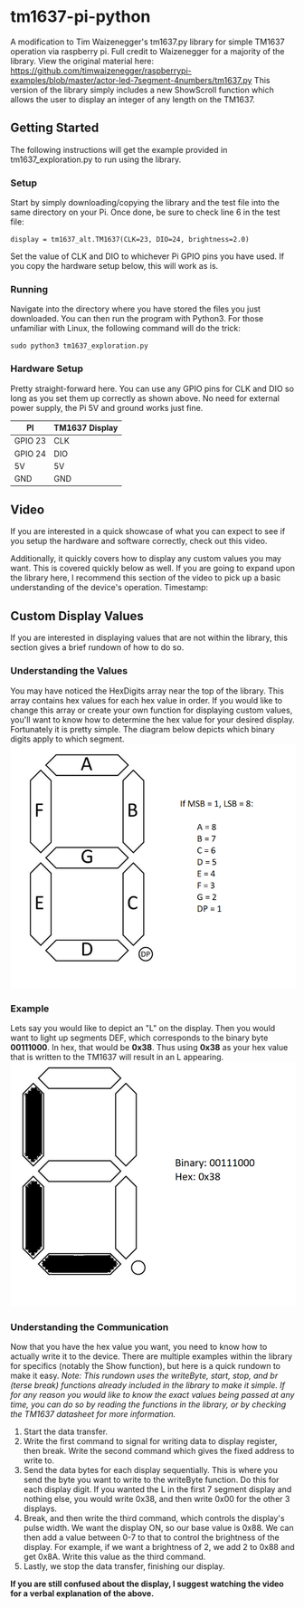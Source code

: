 # tm1637-pi-python
A modification to Tim Waizenegger's tm1637.py library for simple TM1637 operation via raspberry pi. Full credit to Waizenegger for a majority of the library. View the original material here: https://github.com/timwaizenegger/raspberrypi-examples/blob/master/actor-led-7segment-4numbers/tm1637.py
This version of the library simply includes a new ShowScroll function which allows the user to display an integer of any length on the TM1637.

## Getting Started

The following instructions will get the example provided in tm1637_exploration.py to run using the library.

### Setup

Start by simply downloading/copying the library and the test file into the same directory on your Pi. 
Once done, be sure to check line 6 in the test file:
```
display = tm1637_alt.TM1637(CLK=23, DIO=24, brightness=2.0)
```
Set the value of CLK and DIO to whichever Pi GPIO pins you have used. If you copy the hardware setup below, this will work as is.

### Running

Navigate into the directory where you have stored the files you just downloaded. You can then run the program with Python3. For those unfamiliar with Linux, the following command will do the trick: 
```
sudo python3 tm1637_exploration.py
```

### Hardware Setup

Pretty straight-forward here. You can use any GPIO pins for CLK and DIO so long as you set them up correctly as shown above. No need for external power supply, the Pi 5V and ground works just fine.

PI | TM1637 Display
--- | --- 
GPIO 23 | CLK
GPIO 24 | DIO
5V | 5V
GND | GND

## Video

If you are interested in a quick showcase of what you can expect to see if you setup the hardware and software correctly, check out this video. 

Additionally, it quickly covers how to display any custom values you may want. This is covered quickly below as well. If you are going to expand upon the library here, I recommend this section of the video to pick up a basic understanding of the device's operation. Timestamp:


## Custom Display Values

If you are interested in displaying values that are not within the library, this section gives a brief rundown of how to do so.

### Understanding the Values

You may have noticed the HexDigits array near the top of the library. This array contains hex values for each hex value in order. If you would like to change this array or create your own function for displaying custom values, you'll want to know how to determine the hex value for your desired display. 
Fortunately it is pretty simple. The diagram below depicts which binary digits apply to which segment. 
![Image did not load.](https://github.com/Michael-Kirkpatrick/tm1637-pi-python/blob/master/readme-assets/CP320_TM1637.png)

### Example

Lets say you would like to depict an "L" on the display. Then you would want to light up segments DEF, which corresponds to the binary byte **00111000**. In hex, that would be **0x38**. Thus using **0x38** as your hex value that is written to the TM1637 will result in an L appearing.
![Image did not load.](https://github.com/Michael-Kirkpatrick/tm1637-pi-python/blob/master/readme-assets/CP320_TM1637_ExampleL.png)

### Understanding the Communication

Now that you have the hex value you want, you need to know how to actually write it to the device. There are multiple examples within the library for specifics (notably the Show function), but here is a quick rundown to make it easy. 
*Note: This rundown uses the writeByte, start, stop, and br (terse break) functions already included in the library to make it simple. If for any reason you would like to know the exact values being passed at any time, you can do so by reading the functions in the library, or by checking the TM1637 datasheet for more information.*

1. Start the data transfer. 
2. Write the first command to signal for writing data to display register, then break. Write the second command which gives the fixed address to write to.
3. Send the data bytes for each display sequentially. This is where you send the byte you want to write to the writeByte function. Do this for each display digit. If you wanted the L in the first 7 segment display and nothing else, you would write 0x38, and then write 0x00 for the other 3 displays.
4. Break, and then write the third command, which controls the display's pulse width. We want the display ON, so our base value is 0x88. We can then add a value between 0-7 to that to control the brightness of the display. For example, if we want a brightness of 2, we add 2 to 0x88 and get 0x8A. Write this value as the third command.
5. Lastly, we stop the data transfer, finishing our display.

**If you are still confused about the display, I suggest watching the video for a verbal explanation of the above.**
